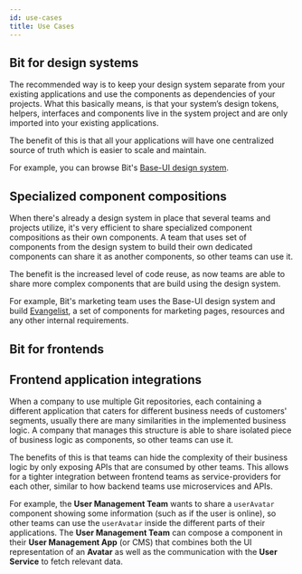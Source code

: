 ```yaml
---
id: use-cases
title: Use Cases
---
```


## Bit for design systems

The recommended way is to keep your design system separate from your existing applications and use the components as dependencies of your projects. What this basically means, is that your system’s design tokens, helpers, interfaces and components live in the system project and are only imported into your existing applications.

The benefit of this is that all your applications will have one centralized source of truth which is easier to scale and maintain.

For example, you can browse Bit's [Base-UI design system](https://github.com/teambit/base-ui).

## Specialized component compositions

When there's already a design system in place that several teams and projects utilize, it's very efficient to share specialized component compositions as their own components. A team that uses set of components from the design system to build their own dedicated components can share it as another components, so other teams can use it.

The benefit is the increased level of code reuse, as now teams are able to share more complex components that are build using the design system.

For example, Bit's marketing team uses the Base-UI design system and build [Evangelist](https://github.com/teambit/evangelist), a set of components for marketing pages, resources and any other internal requirements.

## Bit for frontends

## Frontend application integrations

When a company to use multiple Git repositories, each containing a different application that caters for different business needs of customers' segments, usually there are many similarities in the implemented business logic. A company that manages this structure is able to share isolated piece of business logic as components, so other teams can use it.

The benefits of this is that teams can hide the complexity of their business logic by only exposing APIs that are consumed by other teams. This allows for a tighter integration between frontend teams as service-providers for each other, similar to how backend teams use microservices and APIs.

For example, the **User Management Team** wants to share a `userAvatar` component showing some information (such as if the user is online), so other teams can use the `userAvatar` inside the different parts of their applications. The **User Management Team** can compose a component in their **User Management App** (or CMS) that combines both the UI representation of an **Avatar** as well as the communication with the **User Service** to fetch relevant data.
